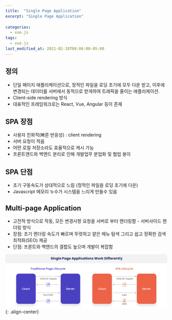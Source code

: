 ```yaml
---
title:  "Single Page Application"
excerpt: "Single Page Application"

categories:
  - vue.js
tags:
  - vue.js
last_modified_at: 2021-02-18T08:06:00-05:00
---
```


## 정의
- 단일 페이지 애플리케이션으로, 정적인 파일을 로딩 초기에 모두 다운 받고, 이후에 변경되는 데이터를 서버에서 동적으로 받게하여 트래픽을 줄이는 애플리케이션.  
- Client-side rendering 방식
- 대표적인 프레임워크로는 React, Vue, Angular 등이 존재



## SPA 장점
 - 사용자 친화적(빠른 반응성) : client rendering
 - 서버 요청이 적음
 - 어떤 로컬 저장소라도 효율적으로 캐시 가능
 - 프론트앤드와 백앤드 분리로 인해 개발업무 분업화 및 협업 용이

## SPA 단점
 - 초기 구동속도가 상대적으로 느림 (정적인 파일을 로딩 초기에 다운)
 - Javascript 메모리 누수가 시스템을 느리게 만들수 있음



## Multi-page Application 
- 고전적 방식으로 작동, 모든 변경사항 요청을 서버로 부터 렌더링함 - 서버사이드 렌더링 방식
- 장점: 초기 랜더링 속도가 빠르며 뚜렷하고 얕은 메뉴 탐색 그리고 쉽고 정확한 검색 최적화(SEO) 제공
- 단점: 프론트와 백엔드의 결합도 높으며 개발이 복잡함

![](/assets/images/vue/spaCycle.jpg){: .align-center} 


